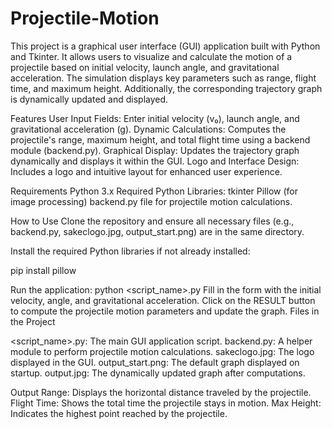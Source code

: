 # Projectile-Motion

This project is a graphical user interface (GUI) application built with Python and Tkinter. It allows users to visualize and calculate the motion of a projectile based on initial velocity, launch angle, and gravitational acceleration. The simulation displays key parameters such as range, flight time, and maximum height. Additionally, the corresponding trajectory graph is dynamically updated and displayed.

Features
User Input Fields: Enter initial velocity (v₀), launch angle, and gravitational acceleration (g).
Dynamic Calculations: Computes the projectile's range, maximum height, and total flight time using a backend module (backend.py).
Graphical Display: Updates the trajectory graph dynamically and displays it within the GUI.
Logo and Interface Design: Includes a logo and intuitive layout for enhanced user experience.

Requirements
Python 3.x
Required Python Libraries:
tkinter
Pillow (for image processing)
backend.py file for projectile motion calculations.

How to Use
Clone the repository and ensure all necessary files (e.g., backend.py, sakeclogo.jpg, output_start.png) are in the same directory.

Install the required Python libraries if not already installed:

pip install pillow

Run the application:
python <script_name>.py
Fill in the form with the initial velocity, angle, and gravitational acceleration.
Click on the RESULT button to compute the projectile motion parameters and update the graph.
Files in the Project

<script_name>.py: The main GUI application script.
backend.py: A helper module to perform projectile motion calculations.
sakeclogo.jpg: The logo displayed in the GUI.
output_start.png: The default graph displayed on startup.
output.jpg: The dynamically updated graph after computations.

Output
Range: Displays the horizontal distance traveled by the projectile.
Flight Time: Shows the total time the projectile stays in motion.
Max Height: Indicates the highest point reached by the projectile.
